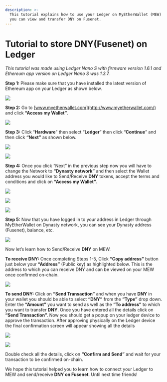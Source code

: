 ```yaml
---
description: >-
  This tutorial explains how to use your Ledger on MyEtherWallet (MEW) so that
  you can view and transfer DNY on Fusenet.
---
```


# Tutorial to store DNY\(Fusenet\) on Ledger



_This tutorial was made using Ledger Nano S with firmware version 1.6.1 and Ethereum app version on Ledger Nano S was 1.3.7._

**Step 1:** Please make sure that you have installed the latest version of Ethereum app on your Ledger as shown below.

![](../../.gitbook/assets/0%20%282%29.png)

**Step 2:** Go to [www.myetherwallet.com](http://www.myetherwallet.com/) and click **“Access my Wallet”**.

![](../../.gitbook/assets/1%20%285%29.png)

**Step 3:** Click “**Hardware**” then select “**Ledger**” then click “**Continue**” and then click **“Next”** as shown below.

![](../../.gitbook/assets/2%20%285%29.png)

![](../../.gitbook/assets/3%20%284%29.png)

**Step 4:** Once you click “Next” in the previous step now you will have to change the Network to **“Dynasty network”** and then select the Wallet address you would like to Send/Receive **DNY** tokens, accept the terms and conditions and click on **“Access my Wallet”.**

![](../../.gitbook/assets/4%20%285%29.png)

![](../../.gitbook/assets/5%20%283%29.png)

![](../../.gitbook/assets/6%20%284%29.png)

**Step 5:** Now that you have logged in to your address in Ledger through MyEtherWallet on Dynasty network, you can see your Dynasty address \(Fusenet\), balance, etc.

![](../../.gitbook/assets/7%20%283%29.png)

Now let’s learn how to Send/Receive **DNY** on MEW.

**To receive DNY:** Once completing Steps 1-5, Click **“Copy address”** button just below your **“Address”** \(Public key\) as highlighted below. This is the address to which you can receive DNY and can be viewed on your MEW once confirmed on-chain.

![](../../.gitbook/assets/8%20%283%29.png)

**To send DNY:** Click on **“Send Transaction”** and when you have **DNY** in your wallet you should be able to select **“DNY”** from the **“Type”** drop down. Enter the **“Amount”** you want to send as well as the **“To address”** to which you want to transfer **DNY**. Once you have entered all the details click on **“Send Transaction”.** Now you should get a popup on your ledger device to approve the transaction. After approving physically on the Ledger device the final confirmation screen will appear showing all the details

![](../../.gitbook/assets/9%20%283%29.png)

![](../../.gitbook/assets/10%20%283%29.png)

Double check all the details, click on **“Confirm and Send”** and wait for your transaction to be confirmed on-chain.

We hope this tutorial helped you to learn how to connect your Ledger to MEW and send/receive **DNY on Fusenet**. Until next time friends!

